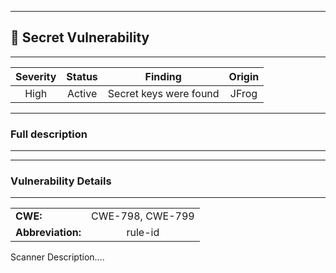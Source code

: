 

---
## 🤫 Secret Vulnerability

---
| Severity                | Status                  | Finding                  | Origin                  |
| :---------------------: | :-----------------------------------: | :-----------------------------------: | :-----------------------------------: |
| High | Active | Secret keys were found | JFrog |


---
### Full description

---



---
### Vulnerability Details

---
|                 |                   |
| --------------------- | :-----------------------------------: |
| **CWE:** | CWE-798, CWE-799 |
| **Abbreviation:** | rule-id |

Scanner Description....

